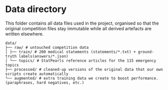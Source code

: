 # Data directory

This folder contains all data files used in the project, organised so that the
original competition files stay immutable while all derived artefacts are
written elsewhere.

```
data/
├── raw/ # untouched competition data
│ ├── train/ # 200 medical statements (statements/*.txt) + ground-truth labels(answers/*.json)
│ └── topics/ # StatPearls reference articles for the 115 emergency topics
├── processed/ # cleaned-up versions of the original data that our own scripts create automatically
└── augmented/ # extra training data we create to boost performance. (paraphrases, hard negatives, etc.)
```
